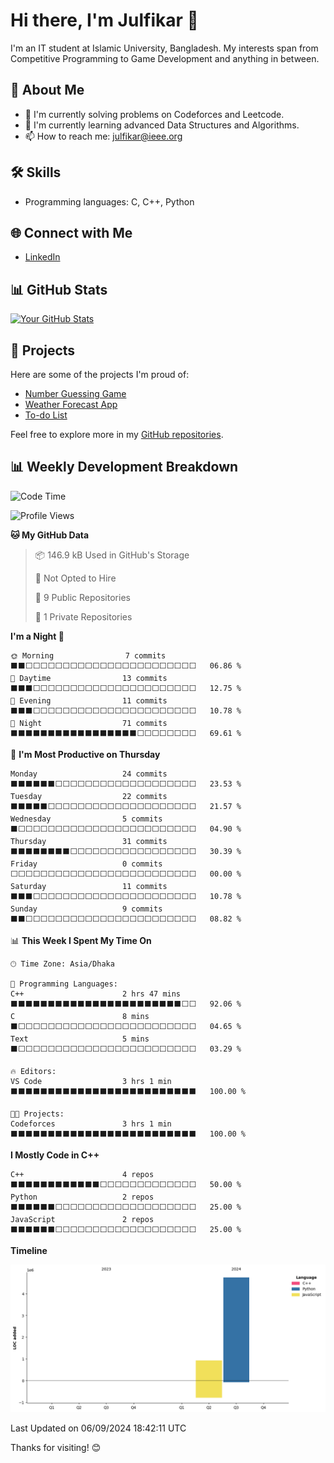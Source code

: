 # Hi there, I'm Julfikar 👋

I'm an IT student at Islamic University, Bangladesh. My interests span from Competitive Programming to Game Development and anything in between.

## 🚀 About Me

- 🔭 I'm currently solving problems on Codeforces and Leetcode.
- 🌱 I'm currently learning advanced Data Structures and Algorithms.
- 📫 How to reach me: julfikar@ieee.org

## 🛠️ Skills

- Programming languages: C, C++, Python

## 🌐 Connect with Me

- [LinkedIn](https://www.linkedin.com/in/md-julfikar/)

## 📊 GitHub Stats

[![Your GitHub Stats](https://github-readme-stats.vercel.app/api?username=md-julfikar&show_icons=true&count_private=true&hide=issues&theme=radical)](https://github.com/md-julfikar)

## 📂 Projects

Here are some of the projects I'm proud of:

- [Number Guessing Game](https://github.com/md-julfikar/CPP_project/blob/main/number_guessing_game.cpp)
- [Weather Forecast App](https://github.com/md-julfikar/Weather-App)
- [To-do List](https://github.com/md-julfikar/TO-DO-LIST)

Feel free to explore more in my [GitHub repositories](https://github.com/md-julfikar).

## 📊 Weekly Development Breakdown

<!--START_SECTION:waka-->
![Code Time](http://img.shields.io/badge/Code%20Time-30%20hrs%2026%20mins-blue)

![Profile Views](http://img.shields.io/badge/Profile%20Views-0-blue)

**🐱 My GitHub Data** 

> 📦 146.9 kB Used in GitHub's Storage 
 > 
> 🚫 Not Opted to Hire
 > 
> 📜 9 Public Repositories 
 > 
> 🔑 1 Private Repositories 
 > 
**I'm a Night 🦉** 

```text
🌞 Morning                7 commits           ⬛⬛⬜⬜⬜⬜⬜⬜⬜⬜⬜⬜⬜⬜⬜⬜⬜⬜⬜⬜⬜⬜⬜⬜⬜   06.86 % 
🌆 Daytime                13 commits          ⬛⬛⬛⬜⬜⬜⬜⬜⬜⬜⬜⬜⬜⬜⬜⬜⬜⬜⬜⬜⬜⬜⬜⬜⬜   12.75 % 
🌃 Evening                11 commits          ⬛⬛⬛⬜⬜⬜⬜⬜⬜⬜⬜⬜⬜⬜⬜⬜⬜⬜⬜⬜⬜⬜⬜⬜⬜   10.78 % 
🌙 Night                  71 commits          ⬛⬛⬛⬛⬛⬛⬛⬛⬛⬛⬛⬛⬛⬛⬛⬛⬛⬜⬜⬜⬜⬜⬜⬜⬜   69.61 % 
```
📅 **I'm Most Productive on Thursday** 

```text
Monday                   24 commits          ⬛⬛⬛⬛⬛⬛⬜⬜⬜⬜⬜⬜⬜⬜⬜⬜⬜⬜⬜⬜⬜⬜⬜⬜⬜   23.53 % 
Tuesday                  22 commits          ⬛⬛⬛⬛⬛⬜⬜⬜⬜⬜⬜⬜⬜⬜⬜⬜⬜⬜⬜⬜⬜⬜⬜⬜⬜   21.57 % 
Wednesday                5 commits           ⬛⬜⬜⬜⬜⬜⬜⬜⬜⬜⬜⬜⬜⬜⬜⬜⬜⬜⬜⬜⬜⬜⬜⬜⬜   04.90 % 
Thursday                 31 commits          ⬛⬛⬛⬛⬛⬛⬛⬛⬜⬜⬜⬜⬜⬜⬜⬜⬜⬜⬜⬜⬜⬜⬜⬜⬜   30.39 % 
Friday                   0 commits           ⬜⬜⬜⬜⬜⬜⬜⬜⬜⬜⬜⬜⬜⬜⬜⬜⬜⬜⬜⬜⬜⬜⬜⬜⬜   00.00 % 
Saturday                 11 commits          ⬛⬛⬛⬜⬜⬜⬜⬜⬜⬜⬜⬜⬜⬜⬜⬜⬜⬜⬜⬜⬜⬜⬜⬜⬜   10.78 % 
Sunday                   9 commits           ⬛⬛⬜⬜⬜⬜⬜⬜⬜⬜⬜⬜⬜⬜⬜⬜⬜⬜⬜⬜⬜⬜⬜⬜⬜   08.82 % 
```


📊 **This Week I Spent My Time On** 

```text
🕑︎ Time Zone: Asia/Dhaka

💬 Programming Languages: 
C++                      2 hrs 47 mins       ⬛⬛⬛⬛⬛⬛⬛⬛⬛⬛⬛⬛⬛⬛⬛⬛⬛⬛⬛⬛⬛⬛⬛⬜⬜   92.06 % 
C                        8 mins              ⬛⬜⬜⬜⬜⬜⬜⬜⬜⬜⬜⬜⬜⬜⬜⬜⬜⬜⬜⬜⬜⬜⬜⬜⬜   04.65 % 
Text                     5 mins              ⬛⬜⬜⬜⬜⬜⬜⬜⬜⬜⬜⬜⬜⬜⬜⬜⬜⬜⬜⬜⬜⬜⬜⬜⬜   03.29 % 

🔥 Editors: 
VS Code                  3 hrs 1 min         ⬛⬛⬛⬛⬛⬛⬛⬛⬛⬛⬛⬛⬛⬛⬛⬛⬛⬛⬛⬛⬛⬛⬛⬛⬛   100.00 % 

🐱‍💻 Projects: 
Codeforces               3 hrs 1 min         ⬛⬛⬛⬛⬛⬛⬛⬛⬛⬛⬛⬛⬛⬛⬛⬛⬛⬛⬛⬛⬛⬛⬛⬛⬛   100.00 % 
```

**I Mostly Code in C++** 

```text
C++                      4 repos             ⬛⬛⬛⬛⬛⬛⬛⬛⬛⬛⬛⬛⬜⬜⬜⬜⬜⬜⬜⬜⬜⬜⬜⬜⬜   50.00 % 
Python                   2 repos             ⬛⬛⬛⬛⬛⬛⬜⬜⬜⬜⬜⬜⬜⬜⬜⬜⬜⬜⬜⬜⬜⬜⬜⬜⬜   25.00 % 
JavaScript               2 repos             ⬛⬛⬛⬛⬛⬛⬜⬜⬜⬜⬜⬜⬜⬜⬜⬜⬜⬜⬜⬜⬜⬜⬜⬜⬜   25.00 % 
```



**Timeline**

![Lines of Code chart](https://raw.githubusercontent.com/md-julfikar/md-julfikar/main/assets/bar_graph.png)


 Last Updated on 06/09/2024 18:42:11 UTC
<!--END_SECTION:waka-->

Thanks for visiting! 😊
